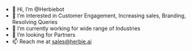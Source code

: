 - 👋 Hi, I’m @Herbiebot
- 👀 I’m interested in Customer Engagement, Increasing sales, Branding, Resolving Queries
- 🌱 I’m currently working for wide range of Industries
- 💞️ I’m looking for Partners
- 📫 Reach me at sales@herbie.ai

<!---
Herbiebot/Herbiebot is a ✨ special ✨ repository because its `README.md` (this file) appears on your GitHub profile.

--->
